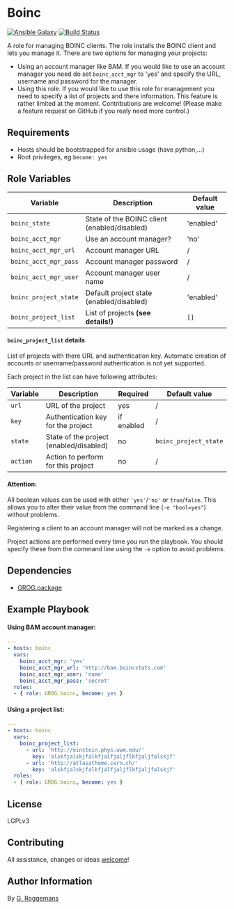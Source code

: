 # Boinc

[![Ansible Galaxy](http://img.shields.io/badge/galaxy-GROG.boinc-660198.svg?style=flat)](https://galaxy.ansible.com/list#/roles/5816)
[![Build Status](https://travis-ci.org/GROG/ansible-role-boinc.svg?branch=master)](https://travis-ci.org/GROG/ansible-role-boinc)

A role for managing BOINC clients. The role installs the BOINC client and lets
you manage it. There are two options for managing your projects:

- Using an account manager like BAM.
    If you would like to use an account manager you need do set
    `boinc_acct_mgr` to 'yes' and specify the URL, username and password for
    the manager.
- Using this role.
    If you would like to use this role for management you need to specify a
    list of projects and there information.
    This feature is rather limited at the moment. Contributions are welcome!
    (Please make a feature request on GitHub if you realy need more control.)

## Requirements

- Hosts should be bootstrapped for ansible usage (have python,...)
- Root privileges, eg `become: yes`

## Role Variables

| Variable | Description | Default value |
|----------|-------------|---------------|
| `boinc_state` | State of the BOINC client (enabled/disabled) | 'enabled' |
| `boinc_acct_mgr` | Use an account manager? | 'no' |
| `boinc_acct_mgr_url` | Account manager URL | / |
| `boinc_acct_mgr_pass` | Account manager password | / |
| `boinc_acct_mgr_user` | Account manager user name | / |
| `boinc_project_state` | Default project state (enabled/disabled) | 'enabled' |
| `boinc_project_list` | List of projects **(see details!)** | `[]` |

#### `boinc_project_list` details

List of projects with there URL and authentication key. Automatic creation of
accounts or username/password authentication is not yet supported.

Each project in the list can have following attributes:

| Variable | Description | Required | Default value |
|----------|-------------|----------|---------------|
| `url` | URL of the project | yes | / |
| `key` | Authentication key for the project | if enabled | / |
| `state` | State of the project (enabled/disabled) | no | `boinc_project_state` |
| `action` | Action to perform for this project | no | / |

#### Attention:
All boolean values can be used with either `'yes'`/`'no'` or `true`/`false`.
This allows you to alter their value from the command line (`-e "bool=yes"`)
without problems.

Registering a client to an account manager will not be marked as a change.

Project actions are performed every time you run the playbook. You should specify
these from the command line using the `-e` option to avoid problems.

## Dependencies

- [GROG.package](https://galaxy.ansible.com/list#/roles/4689)

## Example Playbook

#### Using BAM account manager:

```yaml
---
- hosts: boinc
  vars:
    boinc_acct_mgr: 'yes'
    boinc_acct_mgr_url: 'http://bam.boincstats.com'
    boinc_acct_mgr_user: 'name'
    boinc_acct_mgr_pass: 'secret'
  roles:
  - { role: GROG.boinc, become: yes }
```

#### Using a project list:

```yaml
---
- hosts: boinc
  vars:
    boinc_project_list:
      - url: 'http://einstein.phys.uwm.edu/'
        key: 'alskfjalskjfalkfjalfjaljflkfjaljfalskjf'
      - url: 'http://atlasathome.cern.ch/'
        key: 'alskfjalskjfalkfjalfjaljflkfjaljfalskjf'
  roles:
  - { role: GROG.boinc, become: yes }
```

## License

LGPLv3

## Contributing

All assistance, changes or ideas [welcome](https://github.com/GROG/ansible-role-boinc/issues)!

## Author Information

By [G. Roggemans](https://github.com/groggemans)
